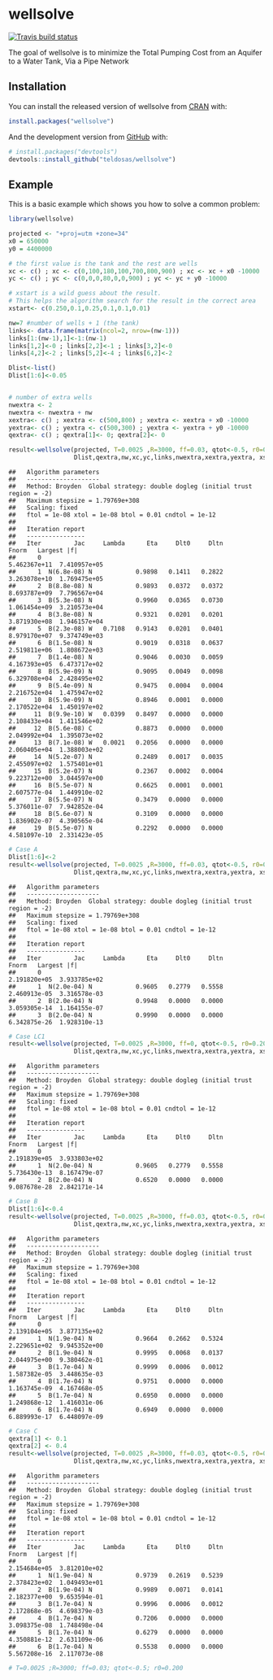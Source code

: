 
<!-- README.md is generated from README.Rmd. Please edit that file -->

# wellsolve

<!-- badges: start -->

[![Travis build
status](https://travis-ci.com/teldosas/wellsolve.svg?branch=master)](https://travis-ci.com/teldosas/wellsolve)
<!-- badges: end -->

The goal of wellsolve is to minimize the Total Pumping Cost from an
Aquifer to a Water Tank, Via a Pipe Network

## Installation

You can install the released version of wellsolve from
[CRAN](https://CRAN.R-project.org) with:

``` r
install.packages("wellsolve")
```

And the development version from [GitHub](https://github.com/) with:

``` r
# install.packages("devtools")
devtools::install_github("teldosas/wellsolve")
```

## Example

This is a basic example which shows you how to solve a common problem:

``` r
library(wellsolve)

projected <- "+proj=utm +zone=34"
x0 = 650000
y0 = 4400000

# the first value is the tank and the rest are wells
xc <- c() ; xc <- c(0,100,180,100,700,800,900) ; xc <- xc + x0 -10000
yc <- c() ; yc <- c(0,0,0,80,0,0,900) ; yc <- yc + y0 -10000

# xstart is a wild guess about the result.
# This helps the algorithm search for the result in the correct area
xstart<- c(0.250,0.1,0.25,0.1,0.1,0.01)

nw=7 #number of wells + 1 (the tank)
links<- data.frame(matrix(ncol=2, nrow=(nw-1)))
links[1:(nw-1),1]<-1:(nw-1)
links[1,2]<-0 ; links[2,2]<-1 ; links[3,2]<-0
links[4,2]<-2 ; links[5,2]<-4 ; links[6,2]<-2

Dlist<-list()
Dlist[1:6]<-0.05


# number of extra wells
nwextra <- 2
nwextra <- nwextra + nw
xextra<- c() ; xextra <- c(500,800) ; xextra <- xextra + x0 -10000
yextra<- c() ; yextra <- c(500,300) ; yextra <- yextra + y0 -10000
qextra<- c() ; qextra[1]<- 0; qextra[2]<- 0

result<-wellsolve(projected, T=0.0025 ,R=3000, ff=0.03, qtot<-0.5, r0=0.200,
                  Dlist,qextra,nw,xc,yc,links,nwextra,xextra,yextra, xstart)
```

    ##   Algorithm parameters
    ##   --------------------
    ##   Method: Broyden  Global strategy: double dogleg (initial trust region = -2)
    ##   Maximum stepsize = 1.79769e+308
    ##   Scaling: fixed
    ##   ftol = 1e-08 xtol = 1e-08 btol = 0.01 cndtol = 1e-12
    ## 
    ##   Iteration report
    ##   ----------------
    ##   Iter         Jac     Lambda      Eta     Dlt0     Dltn         Fnorm   Largest |f|
    ##      0                                                    5.462367e+11  7.410957e+05
    ##      1  N(6.8e-08) N            0.9898   0.1411   0.2822  3.263078e+10  1.769475e+05
    ##      2  B(8.8e-08) N            0.9893   0.0372   0.0372  8.693787e+09  7.796567e+04
    ##      3  B(5.3e-08) N            0.9960   0.0365   0.0730  1.061454e+09  3.210573e+04
    ##      4  B(3.8e-08) N            0.9321   0.0201   0.0201  3.871930e+08  1.946157e+04
    ##      5  B(2.3e-08) W   0.7108   0.9143   0.0201   0.0401  8.979170e+07  9.374749e+03
    ##      6  B(1.5e-08) N            0.9019   0.0318   0.0637  2.519811e+06  1.808672e+03
    ##      7  B(1.4e-08) N            0.9046   0.0030   0.0059  4.167393e+05  6.473717e+02
    ##      8  B(5.9e-09) N            0.9095   0.0049   0.0098  6.329708e+04  2.428495e+02
    ##      9  B(5.4e-09) N            0.9475   0.0004   0.0004  2.216752e+04  1.475947e+02
    ##     10  B(5.9e-09) N            0.8946   0.0001   0.0000  2.170522e+04  1.450197e+02
    ##     11  B(9.9e-10) W   0.0399   0.8497   0.0000   0.0000  2.108433e+04  1.411546e+02
    ##     12  B(5.6e-08) C            0.8873   0.0000   0.0000  2.049992e+04  1.395073e+02
    ##     13  B(7.1e-08) W   0.0021   0.2056   0.0000   0.0000  2.060405e+04  1.388003e+02
    ##     14  N(5.2e-07) N            0.2489   0.0017   0.0035  2.455097e+02  1.575401e+01
    ##     15  B(5.2e-07) N            0.2367   0.0002   0.0004  9.223712e+00  3.044597e+00
    ##     16  B(5.5e-07) N            0.6625   0.0001   0.0001  2.607577e-04  1.449910e-02
    ##     17  B(5.5e-07) N            0.3479   0.0000   0.0000  5.376011e-07  7.942852e-04
    ##     18  B(5.6e-07) N            0.3109   0.0000   0.0000  1.836902e-07  4.390565e-04
    ##     19  B(5.5e-07) N            0.2292   0.0000   0.0000  4.581097e-10  2.331423e-05

``` r
# Case A
Dlist[1:6]<-2
result<-wellsolve(projected, T=0.0025 ,R=3000, ff=0.03, qtot<-0.5, r0=0.200,
                  Dlist,qextra,nw,xc,yc,links,nwextra,xextra,yextra, xstart)
```

    ##   Algorithm parameters
    ##   --------------------
    ##   Method: Broyden  Global strategy: double dogleg (initial trust region = -2)
    ##   Maximum stepsize = 1.79769e+308
    ##   Scaling: fixed
    ##   ftol = 1e-08 xtol = 1e-08 btol = 0.01 cndtol = 1e-12
    ## 
    ##   Iteration report
    ##   ----------------
    ##   Iter         Jac     Lambda      Eta     Dlt0     Dltn         Fnorm   Largest |f|
    ##      0                                                    2.191820e+05  3.933785e+02
    ##      1  N(2.0e-04) N            0.9605   0.2779   0.5558  2.460913e-05  3.316578e-03
    ##      2  B(2.0e-04) N            0.9948   0.0000   0.0000  3.059305e-14  1.164155e-07
    ##      3  B(2.0e-04) N            0.9990   0.0000   0.0000  6.342875e-26  1.928310e-13

``` r
# Case LC1
result<-wellsolve(projected, T=0.0025 ,R=3000, ff=0, qtot<-0.5, r0=0.200,
                  Dlist,qextra,nw,xc,yc,links,nwextra,xextra,yextra, xstart)
```

    ##   Algorithm parameters
    ##   --------------------
    ##   Method: Broyden  Global strategy: double dogleg (initial trust region = -2)
    ##   Maximum stepsize = 1.79769e+308
    ##   Scaling: fixed
    ##   ftol = 1e-08 xtol = 1e-08 btol = 0.01 cndtol = 1e-12
    ## 
    ##   Iteration report
    ##   ----------------
    ##   Iter         Jac     Lambda      Eta     Dlt0     Dltn         Fnorm   Largest |f|
    ##      0                                                    2.191839e+05  3.933803e+02
    ##      1  N(2.0e-04) N            0.9605   0.2779   0.5558  5.736430e-13  8.167479e-07
    ##      2  B(2.0e-04) N            0.6520   0.0000   0.0000  9.087678e-28  2.842171e-14

``` r
# Case B
Dlist[1:6]<-0.4
result<-wellsolve(projected, T=0.0025 ,R=3000, ff=0.03, qtot<-0.5, r0=0.200,
                  Dlist,qextra,nw,xc,yc,links,nwextra,xextra,yextra, xstart)
```

    ##   Algorithm parameters
    ##   --------------------
    ##   Method: Broyden  Global strategy: double dogleg (initial trust region = -2)
    ##   Maximum stepsize = 1.79769e+308
    ##   Scaling: fixed
    ##   ftol = 1e-08 xtol = 1e-08 btol = 0.01 cndtol = 1e-12
    ## 
    ##   Iteration report
    ##   ----------------
    ##   Iter         Jac     Lambda      Eta     Dlt0     Dltn         Fnorm   Largest |f|
    ##      0                                                    2.139104e+05  3.877135e+02
    ##      1  N(1.9e-04) N            0.9664   0.2662   0.5324  2.229651e+02  9.945352e+00
    ##      2  B(1.9e-04) N            0.9995   0.0068   0.0137  2.044975e+00  9.380462e-01
    ##      3  B(1.7e-04) N            0.9999   0.0006   0.0012  1.587382e-05  3.448635e-03
    ##      4  B(1.7e-04) N            0.9751   0.0000   0.0000  1.163745e-09  4.167468e-05
    ##      5  B(1.7e-04) N            0.6950   0.0000   0.0000  1.249868e-12  1.416031e-06
    ##      6  B(1.7e-04) N            0.6949   0.0000   0.0000  6.889993e-17  6.448097e-09

``` r
# Case C
qextra[1] <- 0.1
qextra[2] <- 0.4
result<-wellsolve(projected, T=0.0025 ,R=3000, ff=0.03, qtot<-0.5, r0=0.200,
                  Dlist,qextra,nw,xc,yc,links,nwextra,xextra,yextra, xstart)
```

    ##   Algorithm parameters
    ##   --------------------
    ##   Method: Broyden  Global strategy: double dogleg (initial trust region = -2)
    ##   Maximum stepsize = 1.79769e+308
    ##   Scaling: fixed
    ##   ftol = 1e-08 xtol = 1e-08 btol = 0.01 cndtol = 1e-12
    ## 
    ##   Iteration report
    ##   ----------------
    ##   Iter         Jac     Lambda      Eta     Dlt0     Dltn         Fnorm   Largest |f|
    ##      0                                                    2.154684e+05  3.812010e+02
    ##      1  N(1.9e-04) N            0.9739   0.2619   0.5239  2.378423e+02  1.049493e+01
    ##      2  B(1.9e-04) N            0.9989   0.0071   0.0141  2.182377e+00  9.653594e-01
    ##      3  B(1.7e-04) N            0.9996   0.0006   0.0012  2.172868e-05  4.698379e-03
    ##      4  B(1.7e-04) N            0.7206   0.0000   0.0000  3.098375e-08  1.748498e-04
    ##      5  B(1.7e-04) N            0.6279   0.0000   0.0000  4.350881e-12  2.631109e-06
    ##      6  B(1.7e-04) N            0.5538   0.0000   0.0000  5.567208e-16  2.117073e-08

``` r
# T=0.0025 ;R=3000; ff=0.03; qtot<-0.5; r0=0.200
```

